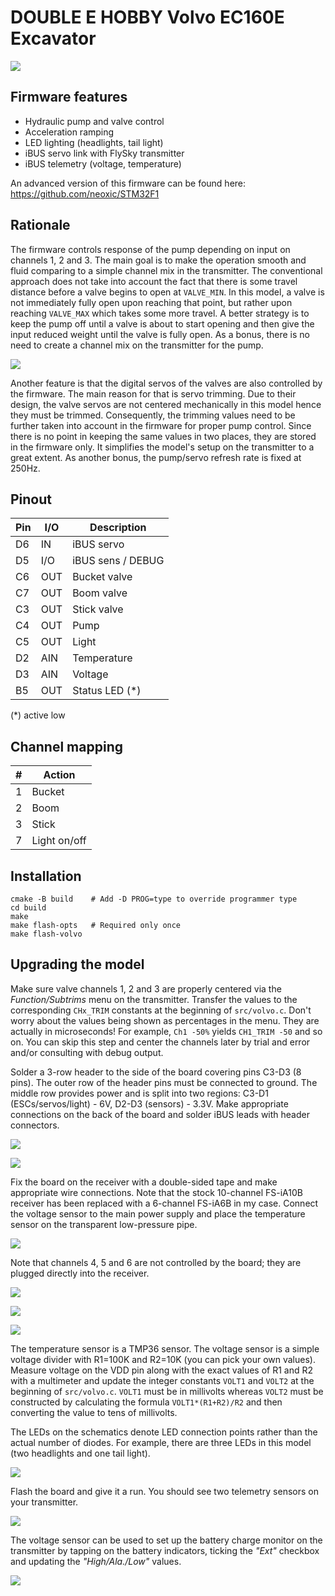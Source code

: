 DOUBLE E HOBBY Volvo EC160E Excavator
=====================================

![](/img/volvo1.jpg)


Firmware features
-----------------

+ Hydraulic pump and valve control
+ Acceleration ramping
+ LED lighting (headlights, tail light)
+ iBUS servo link with FlySky transmitter
+ iBUS telemetry (voltage, temperature)

An advanced version of this firmware can be found here: https://github.com/neoxic/STM32F1


Rationale
---------

The firmware controls response of the pump depending on input on channels 1, 2 and 3. The main goal is to make the operation smooth and fluid comparing to a simple channel mix in the transmitter. The conventional approach does not take into account the fact that there is some travel distance before a valve begins to open at `VALVE_MIN`. In this model, a valve is not immediately fully open upon reaching that point, but rather upon reaching `VALVE_MAX` which takes some more travel. A better strategy is to keep the pump off until a valve is about to start opening and then give the input reduced weight until the valve is fully open. As a bonus, there is no need to create a channel mix on the transmitter for the pump.

![](/img/pump1.jpg)

Another feature is that the digital servos of the valves are also controlled by the firmware. The main reason for that is servo trimming. Due to their design, the valve servos are not centered mechanically in this model hence they must be trimmed. Consequently, the trimming values need to be further taken into account in the firmware for proper pump control. Since there is no point in keeping the same values in two places, they are stored in the firmware only. It simplifies the model's setup on the transmitter to a great extent. As another bonus, the pump/servo refresh rate is fixed at 250Hz.


Pinout
------

| Pin | I/O | Description       |
|-----|-----|-------------------|
| D6  | IN  | iBUS servo        |
| D5  | I/O | iBUS sens / DEBUG |
| C6  | OUT | Bucket valve      |
| C7  | OUT | Boom valve        |
| C3  | OUT | Stick valve       |
| C4  | OUT | Pump              |
| C5  | OUT | Light             |
| D2  | AIN | Temperature       |
| D3  | AIN | Voltage           |
| B5  | OUT | Status LED (*)    |

(*) active low


Channel mapping
---------------

| # | Action       |
|---|--------------|
| 1 | Bucket       |
| 2 | Boom         |
| 3 | Stick        |
| 7 | Light on/off |


Installation
------------

```
cmake -B build    # Add -D PROG=type to override programmer type
cd build
make
make flash-opts   # Required only once
make flash-volvo
```


Upgrading the model
-------------------

Make sure valve channels 1, 2 and 3 are properly centered via the _Function/Subtrims_ menu on the transmitter. Transfer the values to the corresponding `CHx_TRIM` constants at the beginning of `src/volvo.c`. Don't worry about the values being shown as percentages in the menu. They are actually in microseconds! For example, `Ch1 -50%` yields `CH1_TRIM -50` and so on. You can skip this step and center the channels later by trial and error and/or consulting with debug output.

Solder a 3-row header to the side of the board covering pins C3-D3 (8 pins). The outer row of the header pins must be connected to ground. The middle row provides power and is split into two regions: C3-D1 (ESCs/servos/light) - 6V, D2-D3 (sensors) - 3.3V. Make appropriate connections on the back of the board and solder iBUS leads with header connectors.

![](/img/volvo2.jpg)

![](/img/volvo3.jpg)

Fix the board on the receiver with a double-sided tape and make appropriate wire connections. Note that the stock 10-channel FS-iA10B receiver has been replaced with a 6-channel FS-iA6B in my case. Connect the voltage sensor to the main power supply and place the temperature sensor on the transparent low-pressure pipe.

![](/img/volvo4.jpg)

Note that channels 4, 5 and 6 are not controlled by the board; they are plugged directly into the receiver.

![](/img/volvo5.jpg)

![](/img/volvo6.jpg)

![](/img/volvo7.jpg)

The temperature sensor is a TMP36 sensor. The voltage sensor is a simple voltage divider with R1=100K and R2=10K (you can pick your own values). Measure voltage on the VDD pin along with the exact values of R1 and R2 with a multimeter and update the integer constants `VOLT1` and `VOLT2` at the beginning of `src/volvo.c`. `VOLT1` must be in millivolts whereas `VOLT2` must be constructed by calculating the formula `VOLT1*(R1+R2)/R2` and then converting the value to tens of millivolts.

The LEDs on the schematics denote LED connection points rather than the actual number of diodes. For example, there are three LEDs in this model (two headlights and one tail light).

![](/img/circuit1.png)

Flash the board and give it a run. You should see two telemetry sensors on your transmitter.

![](/img/telemetry1.jpg)

The voltage sensor can be used to set up the battery charge monitor on the transmitter by tapping on the battery indicators, ticking the _"Ext"_ checkbox and updating the _"High/Ala./Low"_ values.

![](/img/telemetry2.jpg)
